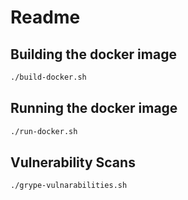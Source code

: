# Readme
## Building the docker image

```bash
./build-docker.sh
```

## Running the docker image
```bash
./run-docker.sh
```

## Vulnerability Scans

```bash
./grype-vulnarabilities.sh
```
